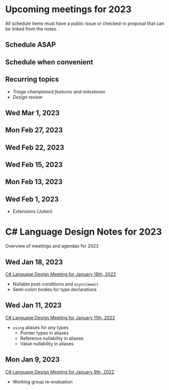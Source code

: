 # Upcoming meetings for 2023

All schedule items must have a public issue or checked-in proposal that can be linked from the notes.

## Schedule ASAP


## Schedule when convenient


## Recurring topics

- *Triage championed features and milestones*
- *Design review*


## Wed Mar 1, 2023


## Mon Feb 27, 2023


## Wed Feb 22, 2023


## Wed Feb 15, 2023


## Mon Feb 13, 2023


## Wed Feb 1, 2023

- Extensions (Julien)

# C# Language Design Notes for 2023

Overview of meetings and agendas for 2023

## Wed Jan 18, 2023

[C# Language Design Meeting for January 18th, 2022](https://github.com/dotnet/csharplang/blob/main/meetings/2023/LDM-2023-01-18.md)

- Nullable post-conditions and `async`/`await`
- Semi-colon bodies for type declarations

## Wed Jan 11, 2023

[C# Language Design Meeting for January 11th, 2022](https://github.com/dotnet/csharplang/blob/main/meetings/2023/LDM-2023-01-11.md)

- `using` aliases for any types
    - Pointer types in aliases
    - Reference nullability in aliases
    - Value nullability in aliases

## Mon Jan 9, 2023

[C# Language Design Meeting for January 9th, 2022](https://github.com/dotnet/csharplang/blob/main/meetings/2023/LDM-2023-01-09.md)

- Working group re-evaluation
